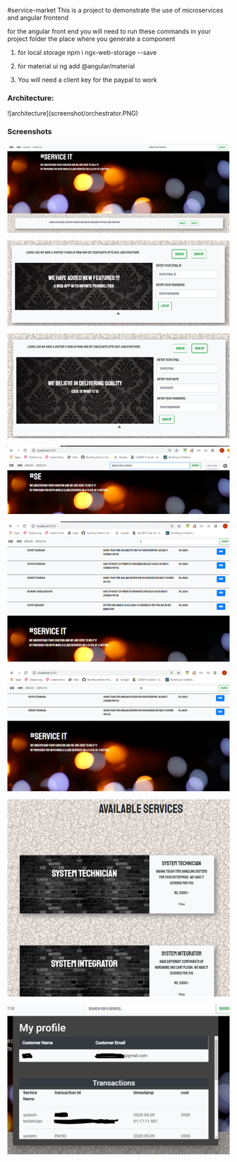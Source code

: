 #service-market
This is a project to demonstrate the use of microservices and angular frontend

for the angular front end you will need to run these 
commands in your project folder
the place where you generate a component

1. for local storage
npm i ngx-web-storage --save

2. for material ui
ng add @angular/material

3. You will need a client key for the paypal to work

<h3>Architecture:</h3>
![architecture](screenshot/orchestrator.PNG)

<h3>Screenshots</h3>

![homescreen](screenshot/homescreen.PNG)

![signin](screenshot/signin.PNG)

![signin](screenshot/signup.PNG)

![signin](screenshot/aftersignin.PNG)

![signin](screenshot/s1.PNG)

![signin](screenshot/s2.PNG)

![signin](screenshot/availableservices.PNG)

![signin](screenshot/myporfile.PNG)

